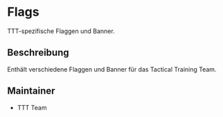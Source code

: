 # Flags

TTT-spezifische Flaggen und Banner.

## Beschreibung

Enthält verschiedene Flaggen und Banner für das Tactical Training Team.

## Maintainer

- TTT Team
